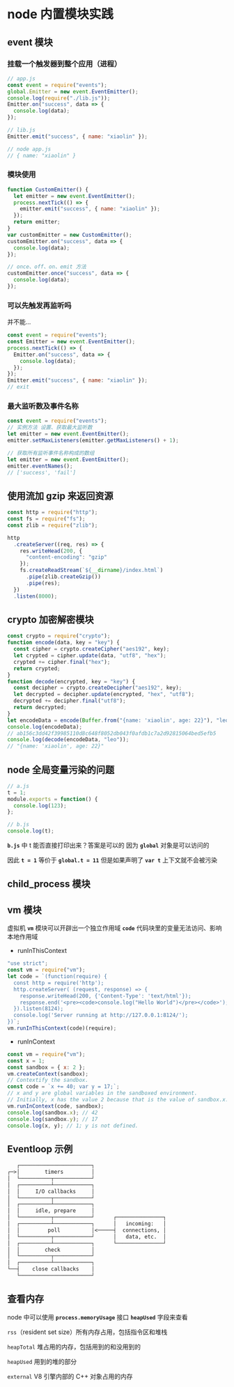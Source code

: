 # node 内置模块实践

## event 模块

### 挂载一个触发器到整个应用（进程）

```js
// app.js
const event = require("events");
global.Emitter = new event.EventEmitter();
console.log(require("./lib.js"));
Emitter.on("success", data => {
  console.log(data);
});

// lib.js
Emitter.emit("success", { name: "xiaolin" });

// node app.js
// { name: "xiaolin" }
```

### 模块使用

```js
function CustomEmitter() {
  let emitter = new event.EventEmitter();
  process.nextTick(() => {
    emitter.emit("success", { name: "xiaolin" });
  });
  return emitter;
}
var customEmitter = new CustomEmitter();
customEmitter.on("success", data => {
  console.log(data);
});

// once、off、on、emit 方法
customEmitter.once("success", data => {
  console.log(data);
});
```

### 可以先触发再监听吗

并不能...

```js
const event = require("events");
const Emitter = new event.EventEmitter();
process.nextTick(() => {
  Emitter.on("success", data => {
    console.log(data);
  });
});
Emitter.emit("success", { name: "xiaolin" });
// exit
```

### 最大监听数及事件名称

```js
const event = require("events");
// 实例方法 设置、获取最大监听数
let emitter = new event.EventEmitter();
emitter.setMaxListeners(emitter.getMaxListeners() + 1);

// 获取所有监听事件名称构成的数组
let emitter = new event.EventEmitter();
emitter.eventNames();
// ['success', 'fail']
```

## 使用流加 gzip 来返回资源

```js
const http = require("http");
const fs = require("fs");
const zlib = require("zlib");

http
  .createServer((req, res) => {
    res.writeHead(200, {
      "content-encoding": "gzip"
    });
    fs.createReadStream(`${__dirname}/index.html`)
      .pipe(zlib.createGzip())
      .pipe(res);
  })
  .listen(8000);
```

## crypto 加密解密模块

```js
const crypto = require("crypto");
function encode(data, key = "key") {
  const cipher = crypto.createCipher("aes192", key);
  let crypted = cipher.update(data, "utf8", "hex");
  crypted += cipher.final("hex");
  return crypted;
}
function decode(encrypted, key = "key") {
  const decipher = crypto.createDecipher("aes192", key);
  let decrypted = decipher.update(encrypted, "hex", "utf8");
  decrypted += decipher.final("utf8");
  return decrypted;
}
let encodeData = encode(Buffer.from("{name: 'xiaolin', age: 22}"), "leo");
console.log(encodeData);
// ab156c3dd42f39985110d8c648f8052db043f0afdb1c7a2d92815064bed5efb5
console.log(decode(encodeData, "leo"));
// "{name: 'xiaolin', age: 22}"
```

## node 全局变量污染的问题

```js
// a.js
t = 1;
module.exports = function() {
  console.log(123);
};

// b.js
console.log(t);
```

**`b.js`** 中 t 能否直接打印出来？答案是可以的 因为 **`global`** 对象是可以访问的

因此 **`t = 1`** 等价于 **`global.t = 11`** 但是如果声明了 **`var t`** 上下文就不会被污染

## child_process 模块

## vm 模块

虚拟机 **`vm`** 模块可以开辟出一个独立作用域 **`code`** 代码块里的变量无法访问、影响本地作用域

- runInThisContext

```js
"use strict";
const vm = require("vm");
let code = `(function(require) {
  const http = require('http');
  http.createServer( (request, response) => {
    response.writeHead(200, {'Content-Type': 'text/html'});
    response.end('<pre><code>console.log("Hello World")</pre></code>');
  }).listen(8124);
  console.log('Server running at http://127.0.0.1:8124/');
})`;
vm.runInThisContext(code)(require);
```

- runInContext

```js
const vm = require("vm");
const x = 1;
const sandbox = { x: 2 };
vm.createContext(sandbox);
// Contextify the sandbox.
const code = `x += 40; var y = 17;`;
// x and y are global variables in the sandboxed environment.
// Initially, x has the value 2 because that is the value of sandbox.x.
vm.runInContext(code, sandbox);
console.log(sandbox.x); // 42
console.log(sandbox.y); // 17
console.log(x, y); // 1; y is not defined.
```

## Eventloop 示例

```txt
   ┌───────────────────────┐
┌─>│        timers         │
│  └──────────┬────────────┘
│  ┌──────────┴────────────┐
│  │     I/O callbacks     │
│  └──────────┬────────────┘
│  ┌──────────┴────────────┐
│  │     idle, prepare     │
│  └──────────┬────────────┘      ┌───────────────┐
│  ┌──────────┴────────────┐      │   incoming:   │
│  │         poll          │<─────┤  connections, │
│  └──────────┬────────────┘      │   data, etc.  │
│  ┌──────────┴────────────┐      └───────────────┘
│  │        check          │
│  └──────────┬────────────┘
│  ┌──────────┴────────────┐
└──┤    close callbacks    │
   └───────────────────────┘
```

## 查看内存

node 中可以使用 **`process.memoryUsage`** 接口 **`heapUsed`** 字段来查看

`rss`（resident set size）所有内存占用，包括指令区和堆栈

`heapTotal` 堆占用的内存，包括用到的和没用到的

`heapUsed` 用到的堆的部分

`external` V8 引擎内部的 C++ 对象占用的内存
